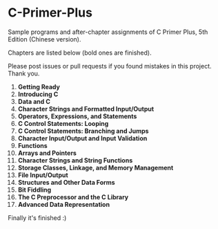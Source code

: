 # C-Primer-Plus
Sample programs and after-chapter assignments of C Primer Plus, 5th Edition (Chinese version).

Chapters are listed below (bold ones are finished).

Please post issues or pull requests if you found mistakes in this project. Thank you.

1. **Getting Ready**
2. **Introducing C**
3. **Data and C**
4. **Character Strings and Formatted Input/Output**
5. **Operators, Expressions, and Statements**
6. **C Control Statements: Looping**
7. **C Control Statements: Branching and Jumps**
8. **Character Input/Output and Input Validation**
9. **Functions**
10. **Arrays and Pointers**
11. **Character Strings and String Functions**
12. **Storage Classes, Linkage, and Memory Management**
13. **File Input/Output**
14. **Structures and Other Data Forms**
15. **Bit Fiddling**
16. **The C Preprocessor and the C Library**
17. **Advanced Data Representation**

Finally it's finished :)